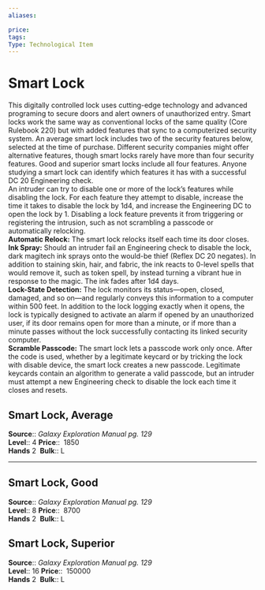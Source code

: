```yaml
---
aliases: 

price:  
tags: 
Type: Technological Item
---
```


# Smart Lock

This digitally controlled lock uses cutting-edge technology and advanced programing to secure doors and alert owners of unauthorized entry. Smart locks work the same way as conventional locks of the same quality (Core Rulebook 220) but with added features that sync to a computerized security system. An average smart lock includes two of the security features below, selected at the time of purchase. Different security companies might offer alternative features, though smart locks rarely have more than four security features. Good and superior smart locks include all four features. Anyone studying a smart lock can identify which features it has with a successful DC 20 Engineering check.  
An intruder can try to disable one or more of the lock’s features while disabling the lock. For each feature they attempt to disable, increase the time it takes to disable the lock by 1d4, and increase the Engineering DC to open the lock by 1. Disabling a lock feature prevents it from triggering or registering the intrusion, such as not scrambling a passcode or automatically relocking.  
**Automatic Relock:** The smart lock relocks itself each time its door closes.  
**Ink Spray:** Should an intruder fail an Engineering check to disable the lock, dark magitech ink sprays onto the would-be thief (Reflex DC 20 negates). In addition to staining skin, hair, and fabric, the ink reacts to 0-level spells that would remove it, such as token spell, by instead turning a vibrant hue in response to the magic. The ink fades after 1d4 days.  
**Lock-State Detection:** The lock monitors its status—open, closed, damaged, and so on—and regularly conveys this information to a computer within 500 feet. In addition to the lock logging exactly when it opens, the lock is typically designed to activate an alarm if opened by an unauthorized user, if its door remains open for more than a minute, or if more than a minute passes without the lock successfully contacting its linked security computer.  
**Scramble Passcode:** The smart lock lets a passcode work only once. After the code is used, whether by a legitimate keycard or by tricking the lock with disable device, the smart lock creates a new passcode. Legitimate keycards contain an algorithm to generate a valid passcode, but an intruder must attempt a new Engineering check to disable the lock each time it closes and resets.  

## Smart Lock, Average

**Source**:: _Galaxy Exploration Manual pg. 129_  
**Level**:: 4
**Price**::  1850  
**Hands** 2 
**Bulk**:: L

---

## Smart Lock, Good

**Source**:: _Galaxy Exploration Manual pg. 129_  
**Level**:: 8
**Price**::  8700  
**Hands** 2 
**Bulk**:: L

## Smart Lock, Superior

**Source**:: _Galaxy Exploration Manual pg. 129_  
**Level**:: 16
**Price**::  150000  
**Hands** 2 
**Bulk**:: L

